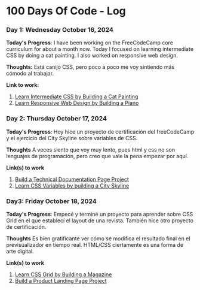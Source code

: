 # 100 Days Of Code - Log

### Day 1: Wednesday October 16, 2024

**Today's Progress**: I have been working on the FreeCodeCamp core curriculum for about a month now. Today I focused on learning intermediate CSS by doing a cat painting. I also worked on responsive web design.

**Thoughts:** Está canijo CSS, pero poco a poco me voy sintiendo más cómodo al trabajar.

**Link to work:** 
1. [Learn Intermediate CSS by Building a Cat Painting](https://www.freecodecamp.org/learn/2022/responsive-web-design/#learn-intermediate-css-by-building-a-cat-painting)
2. [Learn Responsive Web Design by Building a Piano](https://www.freecodecamp.org/learn/2022/responsive-web-design/#learn-responsive-web-design-by-building-a-piano)



### Day 2: Thursday October 17, 2024

**Today's Progress**: Hoy hice un proyecto de certificación del freeCodeCamp y el ejercicio del City Skyline sobre variables de CSS.

**Thoughts** A veces siento que voy muy lento, pues html y css no son lenguajes de programación, pero creo que vale la pena empezar por aquí.

**Link(s) to work**
1. [Build a Technical Documentation Page Project](https://www.freecodecamp.org/learn/2022/responsive-web-design/#build-a-technical-documentation-page-project)
2. [Learn CSS Variables by building a City Skyline](https://www.freecodecamp.org/learn/2022/responsive-web-design/#learn-css-variables-by-building-a-city-skyline)


### Day3: Friday October 18, 2024

**Today's Progress**: Empecé y terminé un proyecto para aprender sobre CSS Grid en el que establecí el layout de una revista. También hice otro proyecto de certificación.

**Thoughts** Es bien gratificante ver cómo se modifica el resultado final en el previsualizador en tiempo real. HTML/CSS ciertamente es una forma de arte digital.

**Link(s) to work**
1. [Learn CSS Grid by Building a Magazine](https://www.freecodecamp.org/learn/2022/responsive-web-design/#learn-css-grid-by-building-a-magazine)
2. [Build a Product Landing Page Project](https://www.freecodecamp.org/learn/2022/responsive-web-design/#build-a-product-landing-page-project)

